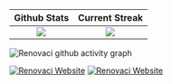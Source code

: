 Github Stats             |  Current Streak
:-------------------------:|:-------------------------:
![](https://github-readme-stats.vercel.app/api?username=renovacibr&show_icons=true&count_private=true&theme=github_dark)  |  ![](https://github-readme-streak-stats.herokuapp.com/?user=renovacibr&theme=github_dark)

![Renovaci github activity graph](https://github-readme-activity-graph.cyclic.app/graph?username=renovacibr&theme=github-dark)

[![Renovaci Website](https://img.shields.io/badge/website-000000?style=for-the-badge&logo=About.me&logoColor=white)](https://www.renovaci.com) [![Renovaci Website](https://img.shields.io/badge/LinkedIn-0077B5?style=for-the-badge&logo=linkedin&logoColor=white)](https://br.linkedin.com/company/renovaci-tecnologia)






